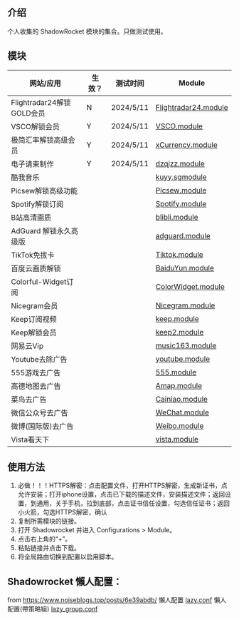 ## 介绍
个人收集的 ShadowRocket 模块的集合。只做测试使用。

## 模块

| 网站/应用                 | 生效？ | 测试时间      | Module                                                                                                                |
|-----------------------|-----|-----------|-----------------------------------------------------------------------------------------------------------------------|
| Flightradar24解锁GOLD会员 | N   | 2024/5/11 | [Flightradar24.module](https://raw.githubusercontent.com/garywah/Shadowrocket/main/module/Flightradar24.module)       |
| VSCO解锁会员              | Y   | 2024/5/11 | [VSCO.module](https://raw.githubusercontent.com/garywah/Shadowrocket/main/module/VSCO.module)                         |
| 极简汇率解锁高级会员            | Y   | 2024/5/11 | [xCurrency.module](https://raw.githubusercontent.com/garywah/Shadowrocket/main/module/xCurrency.module)               |
| 电子请柬制作                | Y   | 2024/5/11 | [dzqjzz.module](https://raw.githubusercontent.com/SaHuyang77/shadowrocket-module/main/module/dzqjzz.module)           |
| 酷我音乐                  |     |           | [kuyy.sgmodule](https://raw.githubusercontent.com/SaHuyang77/shadowrocket-module/main/module/kuyy.sgmodule)           |
| Picsew解锁高级功能          |     |           | [Picsew.module](https://raw.githubusercontent.com/SaHuyang77/shadowrocket-module/main/module/Picsew.module)           |
| Spotify解锁订阅           |     |           | [Spotify.module](https://raw.githubusercontent.com/SaHuyang77/shadowrocket-module/main/module/Spotify.module)         |
| B站高清画质                |     |           | [blibli.module](https://raw.githubusercontent.com/SaHuyang77/shadowrocket-module/main/module/blibli.module)           |
| AdGuard 解锁永久高级版       |     |           | [adguard.module](https://raw.githubusercontent.com/SaHuyang77/shadowrocket-module/main/module/adguard.module)         |
| TikTok免拔卡             |     |           | [Tiktok.module](https://raw.githubusercontent.com/SaHuyang77/shadowrocket-module/main/module/Tiktok.module)           |
| 百度云画质解锁               |     |           | [BaiduYun.module](https://raw.githubusercontent.com/SaHuyang77/shadowrocket-module/main/module/BaiduYun.module)       |
| Colorful-Widget订阅     |     |           | [ColorWidget.module](https://raw.githubusercontent.com/SaHuyang77/shadowrocket-module/main/module/ColorWidget.module) |
| Nicegram会员            |     |           | [Nicegram.module](https://raw.githubusercontent.com/SaHuyang77/shadowrocket-module/main/module/Nicegram.module)       |
| Keep订阅视频              |     |           | [keep.module](https://raw.githubusercontent.com/SaHuyang77/shadowrocket-module/main/module/keep.module)               |
| Keep解锁会员              |     |           | [keep2.module](https://raw.githubusercontent.com/SaHuyang77/shadowrocket-module/main/module/keep2.module)             |
| 网易云Vip                |     |           | [music163.module](https://raw.githubusercontent.com/SaHuyang77/shadowrocket-module/main/module/music163.module)       |
| Youtube去除广告           |     |           | [youtube.module](https://raw.githubusercontent.com/SaHuyang77/shadowrocket-module/main/module/youtube.module)         |
| 555游戏去广告              |     |           | [555.module](https://raw.githubusercontent.com/SaHuyang77/shadowrocket-module/main/module/555.module)                 |
| 高德地图去广告               |     |           | [Amap.module](https://raw.githubusercontent.com/SaHuyang77/shadowrocket-module/main/module/Amap.module)               |
| 菜鸟去广告                 |     |           | [Cainiao.module](https://raw.githubusercontent.com/SaHuyang77/shadowrocket-module/main/module/Cainiao.module)         |
| 微信公众号去广告              |     |           | [WeChat.module](https://raw.githubusercontent.com/SaHuyang77/shadowrocket-module/main/module/WeChat.module)           |
| 微博(国际版)去广告            |     |           | [Weibo.module](https://raw.githubusercontent.com/SaHuyang77/shadowrocket-module/main/module/Weibo.module)             |
| Vista看天下              |     |           | [vista.module](https://raw.githubusercontent.com/SaHuyang77/shadowrocket-module/main/module/vista.module)             |


## 使用方法
1. 必做！！！HTTPS解密：点击配置文件，打开HTTPS解密，生成新证书，点允许安装；打开iphone设置，点击已下载的描述文件，安装描述文件；返回设置，到通用，关于手机，拉到底部，点击证书信任设置，勾选信任证书；返回小火箭，勾选HTTPS解密，确认
2. 复制所需模块的链接。
3. 打开 Shadowrocket 并进入 Configurations > Module。
4. 点击右上角的“+”。
5. 粘贴链接并点击下载。
6. 将全局路由切换到配置以启用脚本。


## Shadowrocket 懶人配置：
from https://www.noiseblogs.top/posts/6e39abdb/
懶人配置 [lazy.conf](https://raw.githubusercontent.com/SaHuyang77/shadowrocket-module/main/conf/lazy.conf)
懶人配置(帶策略組) [lazy_group.conf](https://raw.githubusercontent.com/SaHuyang77/shadowrocket-module/main/conf/lazy_group.conf)